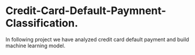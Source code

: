 # Credit-Card-Default-Paymnent-Classification.
In following project we have analyzed credit card default payment and build machine learning model.
